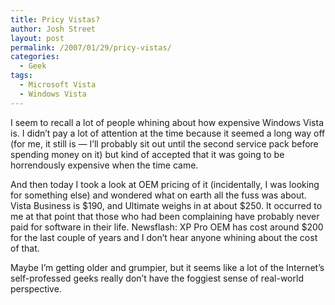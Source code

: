 ```yaml
---
title: Pricy Vistas?
author: Josh Street
layout: post
permalink: /2007/01/29/pricy-vistas/
categories:
  - Geek
tags:
  - Microsoft Vista
  - Windows Vista
---
```

I seem to recall a lot of people whining about how expensive Windows Vista is. I didn&#8217;t pay a lot of attention at the time because it seemed a long way off (for me, it still is &#8212; I&#8217;ll probably sit out until the second service pack before spending money on it) but kind of accepted that it was going to be horrendously expensive when the time came.

And then today I took a look at OEM pricing of it (incidentally, I was looking for something else) and wondered what on earth all the fuss was about. Vista Business is $190, and Ultimate weighs in at about $250. It occurred to me at that point that those who had been complaining have probably never paid for software in their life. Newsflash: XP Pro OEM has cost around $200 for the last couple of years and I don&#8217;t hear anyone whining about the cost of that.

Maybe I&#8217;m getting older and grumpier, but it seems like a lot of the Internet&#8217;s self-professed geeks really don&#8217;t have the foggiest sense of real-world perspective.